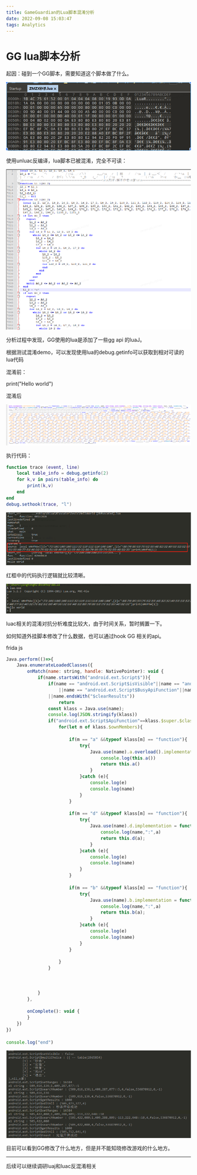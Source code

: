 ```yaml
---
title: GameGuardian的Lua脚本混淆分析
date: 2022-09-08 15:03:47
tags: Analytics
---
```


# GG lua脚本分析

起因：碰到一个GG脚本，需要知道这个脚本做了什么。

![image-20220908151017308](GameGuardian的Lua脚本混淆分析/image-20220908151017308.png)

使用unluac反编译，lua脚本已被混淆，完全不可读：

<!-- more -->

![image-20220908151155864](GameGuardian的Lua脚本混淆分析/image-20220908151155864.png)



分析过程中发现，GG使用的lua是添加了一些gg api 的luaJ。

根据测试混淆demo，可以发现使用lua的debug.getinfo可以获取到相对可读的lua代码

混淆前：

print("Hello world")

混淆后

![1](GameGuardian的Lua脚本混淆分析/1.png) 

执行代码：

```lua
function trace (event, line)
    local table_info = debug.getinfo(2)
    for k,v in pairs(table_info) do
        print(k,v)
    end
end
debug.sethook(trace, "l")
```

![2](GameGuardian的Lua脚本混淆分析/2.png)

红框中的代码执行逻辑就比较清晰。

![3](GameGuardian的Lua脚本混淆分析/3.png)

luac相关的混淆对抗分析难度比较大，由于时间关系，暂时搁置一下。

如何知道外挂脚本修改了什么数据，也可以通过hook GG 相关的api。

frida js

```js
Java.perform(()=>{
    Java.enumerateLoadedClasses({
        onMatch(name: string, handle: NativePointer): void {
            if(name.startsWith("android.ext.Script$")){
                if(name == "android.ext.Script$isVisible"||name == "android.ext.Script$ApiFunction"
                    ||name == "android.ext.Script$BusyApiFunction"||name =="android.ext.Script$DebugFunctio"
                ||name.endsWith("$clearResults"))
                    return
                const klass = Java.use(name);
                console.log(JSON.stringify(klass))
                if("android.ext.Script$ApiFunction"==klass.$super.$className||"android.ext.Script$BusyApiFunction"==klass.$super.$className){
                    for(let m of klass.$ownMembers){

                        if(m == "a" &&typeof klass[m] == "function"){
                            try{
                                Java.use(name).a.overload().implementation = function () {
                                    console.log(this.a())
                                    return this.a()
                                }
                            }catch (e){
                                console.log(e)
                                console.log(name)
                            }
                        }

                        if(m == "d" &&typeof klass[m] == "function"){
                            try{
                                Java.use(name).d.implementation = function (a) {
                                    console.log(name,":",a)
                                    return this.d(a);
                                }
                            }catch (e){
                                console.log(e)
                                console.log(name)
                            }
                        }

                        if(m == "b" &&typeof klass[m] == "function"){
                            try{
                                Java.use(name).b.implementation = function (a) {
                                    console.log(name,":",a)
                                    return this.b(a);
                                }
                            }catch (e){
                                console.log(e)
                                console.log(name)
                            }
                        }

                    }
                }



            }
        },

        onComplete(): void {
        }
    })    
})

console.log("end")
```

![4](GameGuardian的Lua脚本混淆分析/4.png)

目前可以看到GG修改了什么地方，但是并不能知晓修改游戏的什么地方。

---

后续可以继续调研luaj和luac反混淆相关

